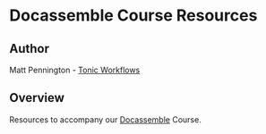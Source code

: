 # Docassemble Course Resources

## Author

Matt Pennington - [Tonic Workflows](https://workflow.tonic.works/)

## Overview

Resources to accompany our [Docassemble](https://docassemble.org/) Course.